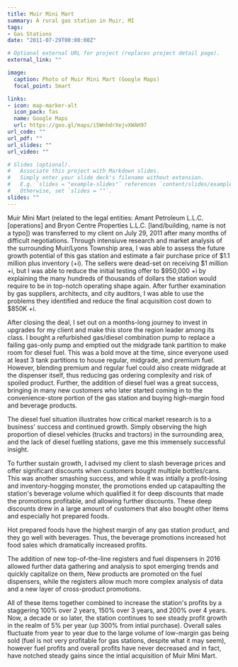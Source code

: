 ```yaml
---
title: Muir Mini Mart
summary: A rural gas station in Muir, MI
tags:
- Gas Stations
date: "2011-07-29T00:00:00Z"

# Optional external URL for project (replaces project detail page).
external_link: ""

image:
  caption: Photo of Muir Mini Mart (Google Maps)
  focal_point: Smart

links:
- icon: map-marker-alt
  icon_pack: fas
  name: Google Maps
  url: https://goo.gl/maps/i5WnhdrXejvXWAH97
url_code: ""
url_pdf: ""
url_slides: ""
url_video: ""

# Slides (optional).
#   Associate this project with Markdown slides.
#   Simply enter your slide deck's filename without extension.
#   E.g. `slides = "example-slides"` references `content/slides/example-slides.md`.
#   Otherwise, set `slides = ""`.
slides: ""
---
```


Muir Mini Mart (related to the legal entities: Amant Petroleum L.L.C. \[operations] and Bryon Centre Properties L.L.C. \[land/building, name is not a typo]) was transferred to my client on July 29, 2011 after many months of difficult negotiations. Through intensiuve research and market analysis of the surrounding Muir/Lyons Township area, I was able to assess the future growth potential of this gas station and estimate a fair purchase price of $1.1 million plus inventory (+i). The sellers were dead-set on receiving $1 million +i, but I was able to reduce the initial testing offer to $950,000 +i by explaining the many hundreds of thousands of dollars the station would require to be in top-notch operating shape again. After further examination by gas suppliers, architects, and city auditors, I was able to use the problems they identified and reduce the final acquisition cost down to $850K +i.

After closing the deal, I set out on a months-long journey to invest in upgrades for my client and make this store the region leader among its class. I bought a refurbished gas/diesel combination pump to replace a failing gas-only pump and emptied out the midgrade tank partition to make room for diesel fuel. This was a bold move at the time, since everyone used at least 3 tank partitions to house regular, midgrade, and premium fuel. However, blending premium and regular fuel could also create midgrade at the dispenser itself, thus reducing gas ordering complexity and risk of spoiled product. Further, the addition of diesel fuel was a great success, bringing in many new customers who later started coming in to the convenience-store portion of the gas station and buying high-margin food and beverage products.

The diesel fuel situation illustrates how critical market research is to a business' success and continued growth. Simply observing the high proportion of diesel vehicles (trucks and tractors) in the surrounding area, and the lack of diesel fuelling stations, gave me this immensely successful insight.

To further sustain growth, I advised my client to slash beverage prices and offer significant discounts when customers bought multiple bottles/cans. This was another smashing success, and while it was intially a profit-losing and inventory-hogging monster, the promotions ended up catapaulting the station's beverage volume which qualified it for deep discounts that made the promotions profitable, and allowing further discounts. These deep discounts drew in a large amount of customers that also bought other items and especially hot prepared foods.

Hot prepared foods have the highest margin of any gas station product, and they go well with beverages. Thus, the beverage promotions increased hot food sales which dramatically increased profits.

The addition of new top-of-the-line registers and fuel dispensers in 2016 allowed further data gathering and analysis to spot emerging trends and quickly capitalize on them, New products are promoted on the fuel dispensers, while the registers allow much more complex analysis of data and a new layer of cross-product promotions.

All of these items together combined to increase the station's profits by a staggering 100% over 2 years, 150% over 3 years, and 200% over 4 years. Now, a decade or so later, the station continues to see steady profit growth in the realm of 5% per year (up 300% from intial purchase). Overall sales fluctuate from year to year due to the large volume of low-margin gas being sold (fuel is not very profitable for gas stations, despite what it may seem), however fuel profits and overall profits have never decreased and in fact, have notched steady gains since the intial acquisition of Muir Mini Mart.
